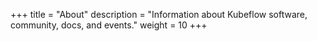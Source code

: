 +++
title = "About"
description = "Information about Kubeflow software, community, docs, and events."
weight = 10
+++
